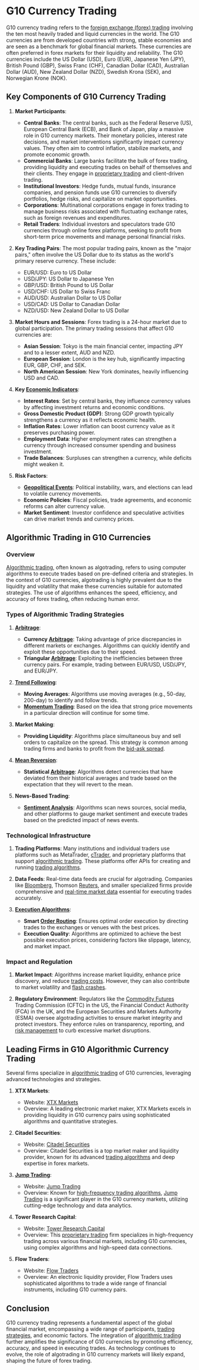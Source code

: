 # G10 Currency Trading

G10 currency trading refers to the [foreign exchange (forex) trading](../f/foreign_exchange_(forex)_trading.md) involving the ten most heavily traded and liquid currencies in the world. The G10 currencies are from developed countries with strong, stable economies and are seen as a benchmark for global financial markets. These currencies are often preferred in forex markets for their liquidity and reliability. The G10 currencies include the US Dollar (USD), Euro (EUR), Japanese Yen (JPY), British Pound (GBP), Swiss Franc (CHF), Canadian Dollar (CAD), Australian Dollar (AUD), New Zealand Dollar (NZD), Swedish Krona (SEK), and Norwegian Krone (NOK).

## Key Components of G10 Currency Trading

1. **Market Participants**:
   - **Central Banks**: The central banks, such as the Federal Reserve (US), European Central Bank (ECB), and Bank of Japan, play a massive role in G10 currency markets. Their monetary policies, interest rate decisions, and market interventions significantly impact currency values. They often aim to control inflation, stabilize markets, and promote economic growth.
   - **Commercial Banks**: Large banks facilitate the bulk of forex trading, providing liquidity and executing trades on behalf of themselves and their clients. They engage in [proprietary trading](../p/proprietary_trading.md) and client-driven trading.
   - **Institutional Investors**: Hedge funds, mutual funds, insurance companies, and pension funds use G10 currencies to diversify portfolios, hedge risks, and capitalize on market opportunities.
   - **Corporations**: Multinational corporations engage in forex trading to manage business risks associated with fluctuating exchange rates, such as foreign revenues and expenditures.
   - **Retail Traders**: Individual investors and speculators trade G10 currencies through online forex platforms, seeking to profit from short-term price movements and manage personal financial risks.

2. **Key Trading Pairs**:
   The most popular trading pairs, known as the "major pairs," often involve the US Dollar due to its status as the world's primary reserve currency. These include:
   - EUR/USD: Euro to US Dollar
   - USD/JPY: US Dollar to Japanese Yen
   - GBP/USD: British Pound to US Dollar
   - USD/CHF: US Dollar to Swiss Franc
   - AUD/USD: Australian Dollar to US Dollar
   - USD/CAD: US Dollar to Canadian Dollar
   - NZD/USD: New Zealand Dollar to US Dollar

3. **Market Hours and Sessions**:
   Forex trading is a 24-hour market due to global participation. The primary trading sessions that affect G10 currencies are:
   - **Asian Session**: Tokyo is the main financial center, impacting JPY and to a lesser extent, AUD and NZD.
   - **European Session**: London is the key hub, significantly impacting EUR, GBP, CHF, and SEK.
   - **North American Session**: New York dominates, heavily influencing USD and CAD.

4. **Key [Economic Indicators](../e/economic_indicators.md)**:
   - **Interest Rates**: Set by central banks, they influence currency values by affecting investment returns and economic conditions.
   - **Gross Domestic Product (GDP)**: Strong GDP growth typically strengthens a currency as it reflects economic health.
   - **Inflation Rates**: Lower inflation can boost currency value as it preserves purchasing power.
   - **Employment Data**: Higher employment rates can strengthen a currency through increased consumer spending and business investment.
   - **Trade Balances**: Surpluses can strengthen a currency, while deficits might weaken it.

5. **Risk Factors**:
   - **[Geopolitical Events](../g/geopolitical_events.md)**: Political instability, wars, and elections can lead to volatile currency movements.
   - **Economic Policies**: Fiscal policies, trade agreements, and economic reforms can alter currency value.
   - **Market Sentiment**: Investor confidence and speculative activities can drive market trends and currency prices.

## Algorithmic Trading in G10 Currencies

### Overview

[Algorithmic trading](../a/algorithmic_trading.md), often known as algotrading, refers to using computer algorithms to execute trades based on pre-defined criteria and strategies. In the context of G10 currencies, algotrading is highly prevalent due to the liquidity and volatility that make these currencies suitable for automated strategies. The use of algorithms enhances the speed, efficiency, and accuracy of forex trading, often reducing human error.

### Types of Algorithmic Trading Strategies

1. **[Arbitrage](../a/arbitrage.md)**:
   - **Currency [Arbitrage](../a/arbitrage.md)**: Taking advantage of price discrepancies in different markets or exchanges. Algorithms can quickly identify and exploit these opportunities due to their speed.
   - **Triangular [Arbitrage](../a/arbitrage.md)**: Exploiting the inefficiencies between three currency pairs. For example, trading between EUR/USD, USD/JPY, and EUR/JPY.

2. **[Trend Following](../t/trend_following.md)**:
   - **Moving Averages**: Algorithms use moving averages (e.g., 50-day, 200-day) to identify and follow trends.
   - **[Momentum Trading](../m/momentum_trading.md)**: Based on the idea that strong price movements in a particular direction will continue for some time.

3. **Market Making**:
   - **Providing Liquidity**: Algorithms place simultaneous buy and sell orders to capitalize on the spread. This strategy is common among trading firms and banks to profit from the [bid-ask spread](../b/bid-ask_spread.md).

4. **[Mean Reversion](../m/mean_reversion.md)**:
   - **Statistical [Arbitrage](../a/arbitrage.md)**: Algorithms detect currencies that have deviated from their historical averages and trade based on the expectation that they will revert to the mean.

5. **News-Based Trading**:
   - **[Sentiment Analysis](../s/sentiment_analysis.md)**: Algorithms scan news sources, social media, and other platforms to gauge market sentiment and execute trades based on the predicted impact of news events.

### Technological Infrastructure

1. **Trading Platforms**:
   Many institutions and individual traders use platforms such as MetaTrader, [cTrader](../c/ctrader.md), and proprietary platforms that support [algorithmic trading](../a/algorithmic_trading.md). These platforms offer APIs for creating and running [trading algorithms](../t/trading_algorithms.md).

2. **Data Feeds**:
   Real-time data feeds are crucial for algotrading. Companies like [Bloomberg](../b/bloomberg.md), Thomson [Reuters](../r/reuters.md), and smaller specialized firms provide comprehensive and [real-time market data](../r/real-time_market_data.md) essential for executing trades accurately.

3. **[Execution Algorithms](../e/execution_algorithms.md)**:
   - **Smart [Order Routing](../o/order_routing.md)**: Ensures optimal order execution by directing trades to the exchanges or venues with the best prices.
   - **Execution Quality**: Algorithms are optimized to achieve the best possible execution prices, considering factors like slippage, latency, and market impact.

### Impact and Regulation

1. **Market Impact**:
   Algorithms increase market liquidity, enhance price discovery, and reduce [trading costs](../t/trading_costs.md). However, they can also contribute to market volatility and [flash crashes](../f/flash_crashes.md).

2. **Regulatory Environment**:
   Regulators like the [Commodity Futures](../c/commodity_futures.md) Trading Commission (CFTC) in the US, the Financial Conduct Authority (FCA) in the UK, and the European Securities and Markets Authority (ESMA) oversee algotrading activities to ensure market integrity and protect investors. They enforce rules on transparency, reporting, and [risk management](../r/risk_management.md) to curb excessive market disruptions.

## Leading Firms in G10 Algorithmic Currency Trading

Several firms specialize in [algorithmic trading](../a/algorithmic_trading.md) of G10 currencies, leveraging advanced technologies and strategies.

1. **XTX Markets**:
   - Website: [XTX Markets](https://www.xtxmarkets.com)
   - Overview: A leading electronic market maker, XTX Markets excels in providing liquidity in G10 currency pairs using sophisticated algorithms and quantitative strategies.

2. **Citadel Securities**:
   - Website: [Citadel Securities](https://www.citadelsecurities.com)
   - Overview: Citadel Securities is a top market maker and liquidity provider, known for its advanced [trading algorithms](../t/trading_algorithms.md) and deep expertise in forex markets.

3. **[Jump Trading](../j/jump_trading.md)**:
   - Website: [Jump Trading](https://www.jumptrading.com)
   - Overview: Known for [high-frequency trading algorithms](../h/high-frequency_trading_algorithms.md), [Jump Trading](../j/jump_trading.md) is a significant player in the G10 currency markets, utilizing cutting-edge technology and data analytics.

4. **Tower Research Capital**:
   - Website: [Tower Research Capital](https://www.tower-research.com)
   - Overview: This [proprietary trading](../p/proprietary_trading.md) firm specializes in high-frequency trading across various financial markets, including G10 currencies, using complex algorithms and high-speed data connections.

5. **Flow Traders**:
   - Website: [Flow Traders](https://www.flowtraders.com)
   - Overview: An electronic liquidity provider, Flow Traders uses sophisticated algorithms to trade a wide range of financial instruments, including G10 currency pairs.

## Conclusion

G10 currency trading represents a fundamental aspect of the global financial market, encompassing a wide range of participants, [trading strategies](../t/trading_strategies.md), and economic factors. The integration of [algorithmic trading](../a/algorithmic_trading.md) further amplifies the significance of G10 currencies by promoting efficiency, accuracy, and speed in executing trades. As technology continues to evolve, the role of algotrading in G10 currency markets will likely expand, shaping the future of forex trading.
